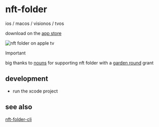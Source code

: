 # nft-folder

ios / macos / visionos / tvos

download on the [app store](https://folder.lil.org)

![nft folder on apple tv](https://github.com/user-attachments/assets/abe9fe36-fa9d-4a49-9567-c435d8da6c2a)

> [!IMPORTANT]  
> big thanks to [nouns](https://nouns.camp) for supporting nft folder with a [garden round](https://prop.house/0x6c7f962819d04c5e95a1ca750e8f076c9735da2b/2) grant

## development
* run the xcode project

## see also
[nft-folder-cli](https://github.com/sameoldlab/nft-folder-cli)
